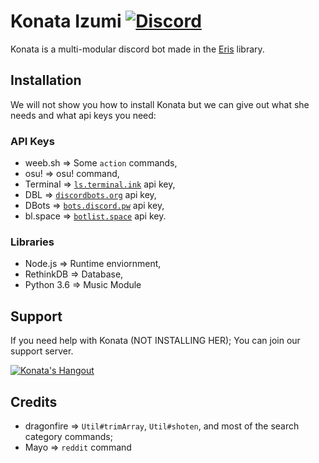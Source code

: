 # Konata Izumi [![Discord](https://discordapp.com/api/guilds/382725233695522816/embed.png)](https://discord.gg/RDKNApX)
Konata is a multi-modular discord bot made in the [Eris](https://abal.moe/Eris) library.

## Installation
We will not show you how to install Konata but we can give out what she needs and what api keys you need:

### API Keys
* weeb.sh => Some `action` commands,
* osu! => osu! command,
* Terminal => [`ls.terminal.ink`](https://ls.terminal.ink) api key,
* DBL => [`discordbots.org`]() api key,
* DBots => [`bots.discord.pw`]() api key,
* bl.space => [`botlist.space`]() api key.

### Libraries
* Node.js => Runtime enviornment,
* RethinkDB => Database,
* Python 3.6 => Music Module

## Support
If you need help with Konata (NOT INSTALLING HER); You can join our support server.

[![Konata's Hangout](https://discordapp.com/api/guilds/382725233695522816/embed.png?style=banner3)](https://discord.gg/RDKNApX)

## Credits
* dragonfire => `Util#trimArray`, `Util#shoten`, and most of the search category commands;
* Mayo => `reddit` command